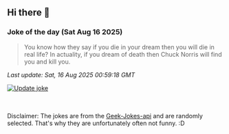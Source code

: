 ## Hi there 👋

### Joke of the day (Sat Aug 16 2025)
<!-- joke -->
>You know how they say if you die in your dream then you will die in real life? In actuality, if you dream of death then Chuck Norris will find you and kill you.
<!-- /joke -->

*Last update: Sat, 16 Aug 2025 00:59:18 GMT*

[![Update joke](https://github.com/nclskfm/nclskfm/actions/workflows/joke.yml/badge.svg)](https://github.com/nclskfm/nclskfm/actions/workflows/joke.yml)

<br><br>
Disclaimer: The jokes are from the [Geek-Jokes-api](https://github.com/sameerkumar18/geek-joke-api) and are randomly selected. That's why they are unfortunately often not funny. :D
